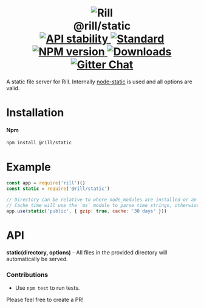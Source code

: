 <h1 align="center">
  <!-- Logo -->
  <img src="https://raw.githubusercontent.com/rill-js/rill/master/Rill-Icon.jpg" alt="Rill"/>
  <br/>
  @rill/static
	<br/>

  <!-- Stability -->
  <a href="https://nodejs.org/api/documentation.html#documentation_stability_index">
    <img src="https://img.shields.io/badge/stability-stable-brightgreen.svg?style=flat-square" alt="API stability"/>
  </a>
  <!-- Standard -->
  <a href="https://github.com/feross/standard">
    <img src="https://img.shields.io/badge/code%20style-standard-brightgreen.svg?style=flat-square" alt="Standard"/>
  </a>
  <!-- NPM version -->
  <a href="https://npmjs.org/package/@rill/static">
    <img src="https://img.shields.io/npm/v/@rill/static.svg?style=flat-square" alt="NPM version"/>
  </a>
  <!-- Downloads -->
  <a href="https://npmjs.org/package/@rill/static">
    <img src="https://img.shields.io/npm/dm/@rill/static.svg?style=flat-square" alt="Downloads"/>
  </a>
  <!-- Gitter Chat -->
  <a href="https://gitter.im/rill-js/rill">
    <img src="https://img.shields.io/gitter/room/rill-js/rill.svg?style=flat-square" alt="Gitter Chat"/>
  </a>
</h1>

A static file server for Rill. Internally [node-static](https://github.com/cloudhead/node-static) is used and all options are valid.

# Installation

#### Npm
```console
npm install @rill/static
```

# Example

```javascript
const app = require('rill')()
const static = require('@rill/static')

// Directory can be relative to where node_modules are installed or an absolute path.
// Cache time will use the `ms` module to parse time strings, otherwise use milliseconds.
app.use(static('public', { gzip: true, cache: '30 days' }))
```

# API

**static(directory, options)** - All files in the provided directory will automatically be served.

### Contributions

* Use `npm test` to run tests.

Please feel free to create a PR!
